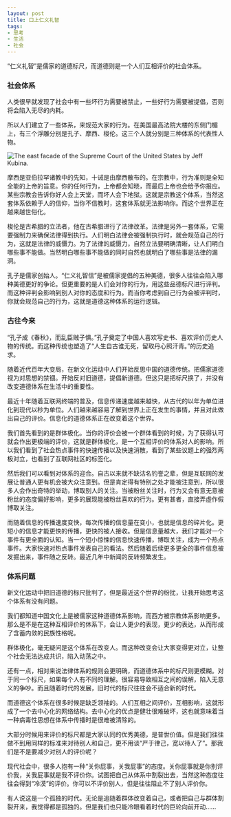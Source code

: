 ```yaml
---
layout: post
title: 口上仁义礼智
tags:
- 思考
- 生活
- 社会
---
```


“仁义礼智”是儒家的道德标尺，而道德则是一个人们互相评价的社会体系。

### 社会体系

人类很早就发现了社会中有一些坏行为需要被禁止，一些好行为需要被提倡，否则将会陷入无尽的内耗。

所以人们建立了一些体系，来规范大家的行为。在美国最高法院大楼的东侧门楣上，有三个浮雕分别是孔子、摩西、梭伦。这三个人就分别是三种体系的代表性人物。

![The east facade of the Supreme Court of the United States by Jeff Kubina.](https://upload.wikimedia.org/wikipedia/commons/d/dc/Supreme_court_east_facade.jpg)

摩西是亚伯拉罕诸教中的先知，十诫是由摩西散布的。在宗教中，行为准则是全知全能的上帝的旨意。你的任何行为，上帝都会知晓，而最后上帝也会给予你报应。某些宗教会告诉你好人会上天堂，而坏人会下地狱。这就是宗教这个体系，当然这套体系依赖于人的信仰，当你不信教时，这套体系就无法影响你。而这个世界正在越来越世俗化。

梭伦是古希腊的立法者，他在古希腊进行了法律改革。法律是另外一套体系，它需要强制力来确保法律得到执行。人们明白法律会被强制执行时，就会规范自己的行为，这就是法律的威慑力。为了法律的威慑力，自然立法要明确清晰，让人们明白哪些事不能做。当然明白哪些事不能做的同时自然也就明白了哪些事是法律的漏洞。

孔子是儒家创始人。“仁义礼智信”是被儒家提倡的五种美德，很多人往往会陷入哪种美德更好的争论。但更重要的是人们会对你的行为，用这些品德标尺进行评判。而这种评判会影响到别人对你的态度和行为。而当你考虑到自己行为会被评判时，你就会规范自己的行为，这就是道德这种体系的运行逻辑。

### 古往今来

“孔子成《春秋》，而乱臣贼子惧。”孔子奠定了中国人喜欢写史书、喜欢评价历史人物的传统。而这种传统也塑造了“人生自古谁无死，留取丹心照汗青。”的历史追求。

随着近代百年大变局，在新文化运动中人们开始反思中国的道德传统。把儒家道德视为对思想的禁锢。开始反对旧道德，提倡新道德。但这只是把标尺换了，并没有改变道德体系在生活中的重要性。

最近十年随着互联网终端的普及，信息传递速度越来越快，从古代的以年为单位进化到现代以秒为单位。人们越来越容易了解到世界上正在发生的事情，并且对此做出自己的评价。信息化的道德体系正在改变着这个世界。

我们首先看到的是群体极化。当你的评价会被一个群体看到的时候，为了获得认可就会作出更极端的评价，这就是群体极化，是一个互相评价的体系对人的影响。所以我们看到了社会热点事件的快速传播以及快速消散，看到了某些议题上的强烈两极对立，也看到了互联网社区的标签化。

然后我们可以看到对体系的迎合。自古以来就不缺沽名钓誉之辈，但是互联网的发展让普通人更有机会被大众注意到。但是肯定得有特别之处才能被注意到，所以很多人会作出奇特的举动，博取别人的关注。当被粉丝关注时，行为又会有意无意被粉丝的态度偏好影响，更多的展现能被粉丝喜欢的行为。更有甚者，直接弄虚作假博取关注。

而随着信息的传播速度变快，每次传播的信息量在变小，也就是信息的碎片化。更短小的信息才能更快的传播，更快的被人接收。但是信息量越大，我们才能对一个事件有更全面的认知。当一个短小惊悚的信息快速传播，博取关注，成为一个热点事件。大家快速对热点事件发表自己的看法。然后随着后续更多更全的事件信息被发掘出来，事件随之反转。最近几年中新闻的反转频繁发生。

### 体系问题

新文化运动中把旧道德的标尺批判了，但是最近这个世界的纷扰，让我开始思考这个体系有没有问题。

我们都知道中国文化上是被儒家这种道德体系影响，而西方被宗教体系影响更多。那么是不是在这种互相评价的体系下，会让人更少的表现，更少的表达，从而形成了含蓄内敛的民族性格呢。

群体极化，毫无疑问是这个体系在改变人。而这种改变会让大家变得更对立，让整个社会无法达成共识，陷入动荡之中。

还有一点，相对来说法律体系的规则会更明确，而道德体系中的标尺则更模糊。对于同一个标尺，如果每个人有不同的理解。很容易导致相互之间的误解，陷入无意义的争吵。而且随着时代的发展，旧时代的标尺往往会不适合新的时代。

而道德这个体系在很多时候是缺乏领袖的。人们互相之间评价，互相影响，这就形成了一个去中心化的网络结构。去中心化的优点是健壮很难破坏，这也就意味着当一种病毒性思想在体系中传播时是很难被清除的。

大部分时候用来评价的标尺都是大家认同的优秀美德，是普世价值。但是我们往往做不到用同样的标准来对待别人和自己，更不用谈“严于律己，宽以待人了”。那我们是不是要减少对别人的评价呢？

现代社会中，很多人抱有一种“关你屁事，关我屁事”的态度。关你屁事就是你别评价我，关我屁事就是我不评价你。试图把自己从体系中割裂出去，当然这种态度往往会得到“冷漠”的评价。你可以不评价别人，但是往往阻止不了别人评价你。

有人说这是一个孤独的时代。无论是追随着群体改变着自己，或者把自己与群体割裂开来，我觉得都是孤独的。但是我们也只能冷眼看着时代的巨轮向前开动……
